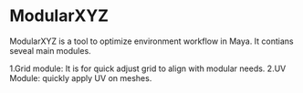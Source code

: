 # ModularXYZ
ModularXYZ is a tool to optimize environment workflow in Maya. It contians seveal
main modules.

1.Grid module: It is for quick adjust grid to align with modular needs.
2.UV Module: quickly apply UV on meshes.